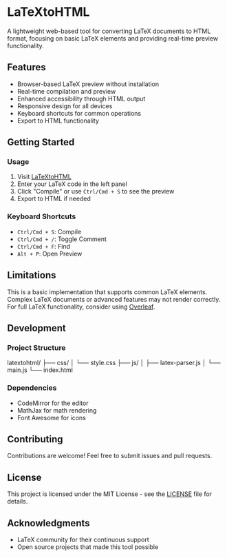 # LaTeXtoHTML

A lightweight web-based tool for converting LaTeX documents to HTML format, focusing on basic LaTeX elements and providing real-time preview functionality.

## Features

- Browser-based LaTeX preview without installation
- Real-time compilation and preview
- Enhanced accessibility through HTML output
- Responsive design for all devices
- Keyboard shortcuts for common operations
- Export to HTML functionality

## Getting Started

### Usage

1. Visit [LaTeXtoHTML](https://hichipli.github.io/latextohtml)
2. Enter your LaTeX code in the left panel
3. Click "Compile" or use `Ctrl/Cmd + S` to see the preview
4. Export to HTML if needed

### Keyboard Shortcuts

- `Ctrl/Cmd + S`: Compile
- `Ctrl/Cmd + /`: Toggle Comment
- `Ctrl/Cmd + F`: Find
- `Alt + P`: Open Preview

## Limitations

This is a basic implementation that supports common LaTeX elements. Complex LaTeX documents or advanced features may not render correctly. For full LaTeX functionality, consider using [Overleaf](https://www.overleaf.com).

## Development

### Project Structure

latextohtml/
├── css/
│ └── style.css
├── js/
│ ├── latex-parser.js
│ └── main.js
└── index.html

### Dependencies

- CodeMirror for the editor
- MathJax for math rendering
- Font Awesome for icons

## Contributing

Contributions are welcome! Feel free to submit issues and pull requests.

## License

This project is licensed under the MIT License - see the [LICENSE](LICENSE) file for details.

## Acknowledgments

- LaTeX community for their continuous support
- Open source projects that made this tool possible